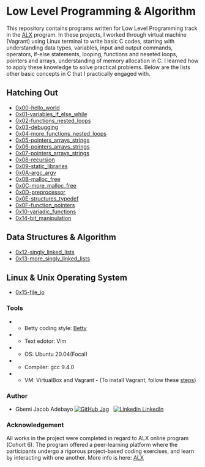 # Low Level Programming & Algorithm

This repository contains programs written for Low Level Programming track in the [ALX](https://www.alxafrica.com/) program. In these projects, I worked through virtual machine (Vagrant) using Linux terminal to write basic C codes, starting with understanding data types, variables, input and output commands, operators, if-else statements, looping, functions and neseted loops, pointers and arrays, understanding of memory allocation in C.  I learned how to apply these knowledge to solve practical problems. Below are the lists other basic concepts in C that I practically engaged with. 

## Hatching Out
- [0x00-hello_world](https://github.com/jacobgbemi/alx-low_level_programming/tree/master/0x00-hello_world)
- [0x01-variables_if_else_while](https://github.com/jacobgbemi/alx-low_level_programming/tree/master/0x01-variables_if_else_while)
- [0x02-functions_nested_loops](https://github.com/jacobgbemi/alx-low_level_programming/tree/master/0x02-functions_nested_loops)
- [0x03-debugging](https://github.com/jacobgbemi/alx-low_level_programming/tree/master/0x03-debugging)
- [0x04-more_functions_nested_loops](https://github.com/jacobgbemi/alx-low_level_programming/tree/master/0x04-more_functions_nested_loops)
- [0x05-pointers_arrays_strings](https://github.com/jacobgbemi/alx-low_level_programming/tree/master/0x05-pointers_arrays_strings)
- [0x06-pointers_arrays_strings](https://github.com/jacobgbemi/alx-low_level_programming/tree/master/0x06-pointers_arrays_strings)
- [0x07-pointers_arrays_strings](https://github.com/jacobgbemi/alx-low_level_programming/tree/main/0x07-pointers_arrays_strings)
- [0x08-recursion](https://github.com/jacobgbemi/alx-low_level_programming/tree/main/0x08-recursion)
- [0x09-static_libraries](https://github.com/jacobgbemi/alx-low_level_programming/tree/main/0x09-static_libraries)
- [0x0A-argc_argv](https://github.com/jacobgbemi/alx-low_level_programming/tree/main/0x0A-argc_argv)
- [0x0B-malloc_free](https://github.com/jacobgbemi/alx-low_level_programming/tree/main/0x0B-malloc_free)
- [0x0C-more_malloc_free](https://github.com/jacobgbemi/alx-low_level_programming/tree/main/0x0C-more_malloc_free)
- [0x0D-preprocessor](https://github.com/jacobgbemi/alx-low_level_programming/tree/main/0x0D-preprocessor)
- [0x0E-structures_typedef](https://github.com/jacobgbemi/alx-low_level_programming/tree/main/0x0E-structures_typedef)
- [0x0F-function_pointers](https://github.com/jacobgbemi/alx-low_level_programming/tree/main/0x0F-function_pointers)
- [0x10-variadic_functions](https://github.com/jacobgbemi/alx-low_level_programming/tree/main/0x10-variadic_functions)
- [0x14-bit_manipulation](https://github.com/jacobgbemi/alx-low_level_programming/tree/main/0x14-bit_manipulation)
## Data Structures & Algorithm
- [0x12-singly_linked_lists](https://github.com/jacobgbemi/alx-low_level_programming/tree/main/0x12-singly_linked_lists)
- [0x13-more_singly_linked_lists](https://github.com/jacobgbemi/alx-low_level_programming/tree/main/0x13-more_singly_linked_lists)
## Linux & Unix Operating System
- [0x15-file_io](https://github.com/jacobgbemi/alx-low_level_programming/tree/main/0x15-file_io)

### Tools
- - Betty coding style: [Betty](https://github.com/holbertonschool/Betty/wiki)
- - Text edotor: Vim
- - OS: Ubuntu 20.04(Focal)
- - Compiler: gcc 9.4.0
- - VM: VirtualBox and Vagrant - (To install Vagrant, follow these [steps](https://github.com/jacobgbemi/zero_day#readme))

### Author
* Gbemi Jacob Adebayo [![GitHub](https://i.stack.imgur.com/tskMh.png) Jag](https://www.github.com/jacobgbemi) &nbsp; [![Linkedin](https://i.stack.imgur.com/gVE0j.png) LinkedIn](https://www.linkedin.com/in/gbemi-jacob-adebayo)

### Acknowledgement
All works in the project were completed in regard to ALX online program (Cohort 6). The program offered a peer-learning platform where the participants undergo a rigorous project-based coding exercises, and learn by interacting with one another. More info is here: [ALX](https://www.alxafrica.com/)
